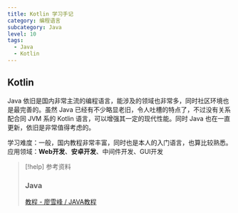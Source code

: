 ```yaml
---
title: Kotlin 学习手记
category: 编程语言
subcategory: Java
level: 10
tags:
  - Java
  - Kotlin
---
```

## Kotlin

Java 依旧是国内非常主流的编程语言，能涉及的领域也非常多，同时社区环境也是最完善的。虽然 Java 已经有不少略显老旧，令人吐槽的特点了，不过没有关系配合同 JVM 系的 Kotlin 语言，可以增强其一定的现代性能。同时 Java 也在一直更新，依旧是非常值得考虑的。

学习难度：一般，国内教程非常丰富，同时也是本人的入门语言，也算比较熟悉。
应用领域：**Web开发**、**安卓开发**、中间件开发、GUI开发

> [!help] 参考资料
> 
> ### Java
> [教程 - 廖雪峰 / JAVA教程](https://liaoxuefeng.com/books/java/introduction/index.html)